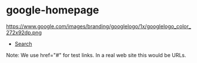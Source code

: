 # google-homepage
<!DOCTYPE html>
https://www.google.com/images/branding/googlelogo/1x/googlelogo_color_272x92dp.png
<html>
<body>
<footer>
<ul>
  <li><a href="#search">Search</a></li>
  
</ul>
</footer>
<p>Note: We use href="#" for test links. In a real web site this would be URLs.</p>

</body>
</html>

